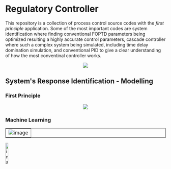 # Regulatory Controller

This repository is a collection of process control source codes with the *first principle* application. Some of the most important codes are
system identification where finding conventional FOPTD parameters being optimized resulting a highly accurate control parameters, cascade
controller where such a complex system being simulated, including time delay domination simulation, and conventional PID to give a clear understanding
of how the most conventinal controller works.

<p align="center">
<img src="https://github.com/MuhammadRiyanMadya/Regulatory_Controller/blob/main/responseselfdrive.png">
</p>

## System's Response Identification - Modelling

### First Principle
<!-- ![alt text]()-->
<p align="center">
<img src="https://github.com/MuhammadRiyanMadya/Regulatory_Controller/blob/main/responseselfdrive.png">
</p>

### Machine Learning

<table border="1">
<td><img alt="image" src="https://github.com/MuhammadRiyanMadya/Regulatory_Controller/blob/main/responseselfdrive.png"></td>
</table>

<a href="https://github.com/MuhammadRiyanMadya/Regulatory_Controller/blob/main/responseselfdrive.png">
<img alt="image" src="https://github.com/MuhammadRiyanMadya/Regulatory_Controller/blob/main/responseselfdrive.png" width=13%></a>
<!>
